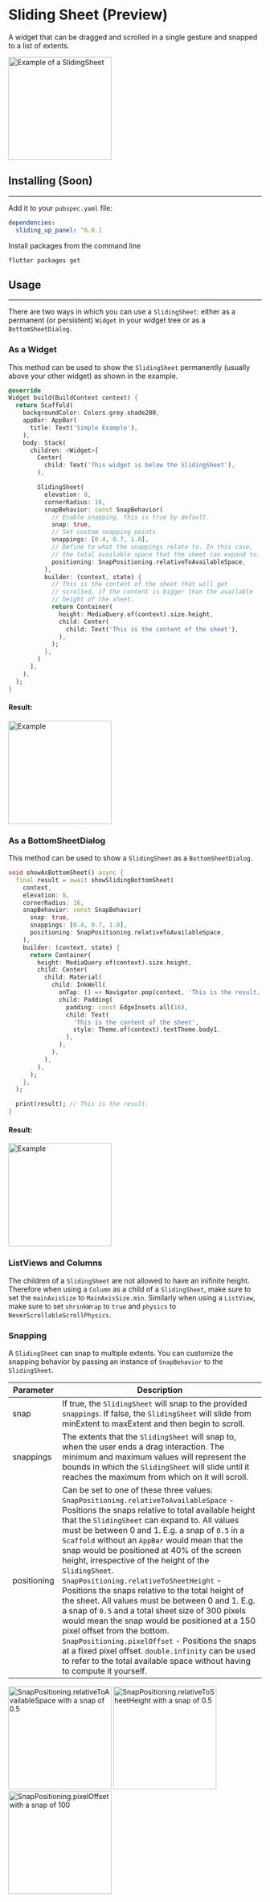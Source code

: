 # Sliding Sheet (Preview)

A widget that can be dragged and scrolled in a single gesture and snapped to a list of extents.

<a href="https://github.com/BendixMa/sliding-sheet/blob/master/example/lib/main.dart">
  <img width="205px" alt="Example of a SlidingSheet" src="assets/example.gif"/>
</a>



## Installing (Soon)
---
Add it to your `pubspec.yaml` file:
```yaml
dependencies:
  sliding_up_panel: ^0.0.1
```
Install packages from the command line
```
flutter packages get
```

## Usage
---

There are two ways in which you can use a `SlidingSheet`: either as a permanent (or persistent) `Widget` in your
widget tree or as a `BottomSheetDialog`. 

### As a Widget

This method can be used to show the `SlidingSheet` permanently (usually above your other widget) as shown in the example.

```dart
@override
Widget build(BuildContext context) {
  return Scaffold(
    backgroundColor: Colors.grey.shade200,
    appBar: AppBar(
      title: Text('Simple Example'),
    ),
    body: Stack(
      children: <Widget>[
        Center(
          child: Text('This widget is below the SlidingSheet'),
        ),

        SlidingSheet(
          elevation: 8,
          cornerRadius: 16,
          snapBehavior: const SnapBehavior(
            // Enable snapping. This is true by default.
            snap: true,
            // Set custom snapping points.
            snappings: [0.4, 0.7, 1.0],
            // Define to what the snappings relate to. In this case, 
            // the total available space that the sheet can expand to.
            positioning: SnapPositioning.relativeToAvailableSpace,
          ),
          builder: (context, state) {
            // This is the content of the sheet that will get
            // scrolled, if the content is bigger than the available
            // height of the sheet.
            return Container(
              height: MediaQuery.of(context).size.height,
              child: Center(
                child: Text('This is the content of the sheet'),
              ),
            );
          },
        )
      ],
    ),
  );
}
```

#### Result:
<img width="205px" alt="Example" src="assets/usage_example.gif" href/>

### As a BottomSheetDialog

This method can be used to show a `SlidingSheet` as a `BottomSheetDialog`.

```dart
void showAsBottomSheet() async {
  final result = await showSlidingBottomSheet(
    context,
    elevation: 8,
    cornerRadius: 16,
    snapBehavior: const SnapBehavior(
      snap: true,
      snappings: [0.4, 0.7, 1.0],
      positioning: SnapPositioning.relativeToAvailableSpace,
    ),
    builder: (context, state) {
      return Container(
        height: MediaQuery.of(context).size.height,
        child: Center(
          child: Material(
            child: InkWell(
              onTap: () => Navigator.pop(context, 'This is the result.'),
              child: Padding(
                padding: const EdgeInsets.all(16),
                child: Text(
                  'This is the content of the sheet',
                  style: Theme.of(context).textTheme.body1,
                ),
              ),
            ),
          ),
        ),
      );
    },
  );

  print(result); // This is the result.
}
```

#### Result:
<img width="205px" alt="Example" src="assets/usage_example_bottom_sheet.gif"/>

### ListViews and Columns

The children of a `SlidingSheet` are not allowed to have an inifinite height. Therefore when using a `Column` as a child of a `SlidingSheet`, make sure to set the `mainAxisSize` to `MainAxisSize.min`. Similarly when using a `ListView`, make sure to set `shrinkWrap` to `true` and `physics` to `NeverScrollableScrollPhysics`.

### Snapping

A `SlidingSheet` can snap to multiple extents. You can customize the snapping behavior by
passing an instance of `SnapBehavior` to the `SlidingSheet`.

 Parameter | Description 
--- | ---
snap | If true, the `SlidingSheet` will snap to the provided `snappings`. If false, the `SlidingSheet` will slide from minExtent to maxExtent and then begin to scroll.
snappings | The extents that the `SlidingSheet` will snap to, when the user ends a drag interaction. The minimum and maximum values will represent the bounds in which the `SlidingSheet` will slide until it reaches the maximum from which on it will scroll.
positioning | Can be set to one of these three values: `SnapPositioning.relativeToAvailableSpace` - Positions the snaps relative to total available height that the `SlidingSheet` can expand to. All values must be between 0 and 1. E.g. a snap of `0.5` in a `Scaffold` without an `AppBar` would mean that the snap would be positioned at 40% of the screen height, irrespective of the height of the `SlidingSheet`. `SnapPositioning.relativeToSheetHeight` - Positions the snaps relative to the total height of the sheet. All values must be between 0 and 1. E.g. a snap of `0.5` and a total sheet size of 300 pixels would mean the snap would be positioned at a 150 pixel offset from the bottom. `SnapPositioning.pixelOffset` - Positions the snaps at a fixed pixel offset. `double.infinity` can be used to refer to the total available space without having to compute it yourself.

<p float="left">
  <img width="205px" alt="SnapPositioning.relativeToAvailableSpace with a snap of 0.5" src="assets/example_snapping_relativeToAvailableSpace.png"/>
  <img width="205px" alt="SnapPositioning.relativeToSheetHeight with a snap of 0.5" src="assets/example_snapping_relativeToSheetHeight.png"/>
  <img width="205px" alt="SnapPositioning.pixelOffset with a snap of 100" src="assets/example_snapping_pixelOffset.png"/>
</p>








